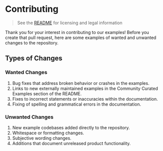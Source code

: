 # Contributing

> See the [README](https://github.com/discord/embedded-app-sdk-examples/blob/main/README.md) for licensing and legal information

Thank you for your interest in contributing to our examples!  Before you create that pull request, here are some examples of wanted and unwanted changes to the repository.

## Types of Changes

### Wanted Changes

1. Bug fixes that address broken behavior or crashes in the examples.
1. Links to new externally maintained examples in the Community Curated Examples section of the README.
1. Fixes to incorrect statements or inaccuracies within the documentation.
1. Fixing of spelling and grammatical errors in the documentation.

### Unwanted Changes

1. New example codebases added directly to the repository.
1. Whitespace or formatting changes.
1. Subjective wording changes.
1. Additions that document unreleased product functionality.
